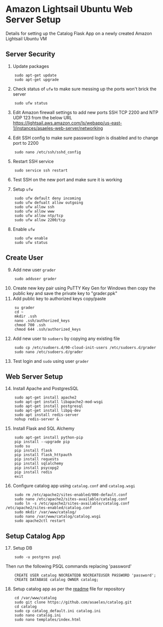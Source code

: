 # Amazon Lightsail Ubuntu Web Server Setup

Details for setting up the Catalog Flask App on a newly created Amazon Lightsail Ubuntu VM

## Server Security

1) Update packages
```
    sudo apt-get update
    sudo apt-get upgrade
```
2) Check status of `ufw` to make sure messing up the ports won't brick the server
```
    sudo ufw status
```
3) Edit Amazon firewall settings to add new ports SSH TCP 2200 and NTP UDP 123 from the below URL
https://lightsail.aws.amazon.com/ls/webapp/us-east-1/instances/asaeles-web-server/networking

4) Edit SSH config to make sure password login is disabled and to change port to 2200
```
    sudo nano /etc/ssh/sshd_config
```
5) Restart SSH service
```
    sudo service ssh restart
```
6) Test SSH on the new port and make sure it is working

7) Setup `ufw`
```
    sudo ufw default deny incoming
    sudo ufw defualt allow outgoing
    sudo ufw allow ssh
    sudo ufw allow www
    sudo ufw allow ntp/tcp
    sudo ufw allow 2200/tcp
```
8) Enable `ufw`
```
    sudo ufw enable
    sudo ufw status
```
## Create User

9) Add new user `grader`
```
    sudo adduser grader
```
10) Create new key pair using PuTTY Key Gen for Windows then copy the public key and save the private key to "grader.ppk"
11) Add public key to authorized keys copy/paste
```
    su grader
    cd ~
    mkdir .ssh
    nano .ssh/authorized_keys
    chmod 700 .ssh
    chmod 644 .ssh/authorized_keys
```
12) Add new user to `sudoers` by copying any existing file
```
    sudo cp /etc/sudoers.d/90-cloud-init-users /etc/sudoers.d/grader
    sudo nano /etc/sudoers.d/grader
```
13) Test login and `sudo` using user `grader`

## Web Server Setup

14) Install Apache and PostgresSQL
```
    sudo apt-get install apache2
    sudo apt-get install libapache2-mod-wsgi
    sudo apt-get install postgresql
    sudo apt-get install libpq-dev
    sudo apt install redis-server
    nohup redis-server &
```
15) Install Flask and SQL Alchemy
```
    sudo apt-get install python-pip
    pip install --upgrade pip
    sudo su
    pip install flask
    pip install flask_httpauth
    pip install requests
    pip install sqlalchemy
    pip install psycopg2
    pip install redis
    exit
```
16) Configure catalog app using `catalog.conf` and `catalog.wsgi`
```
    sudo rm /etc/apache2/sites-enabled/000-default.conf
    sudo nano /etc/apache2/sites-available/catalog.conf
    sudo ln -s /etc/apache2/sites-available/catalog.conf /etc/apache2/sites-enabled/catalog.conf
    sudo mkdir /var/www/catalog/
    sudo nano /var/www/catalog/catalog.wsgi
    sudo apache2ctl restart
```
## Setup Catalog App

17) Setup DB
```
    sudo -u postgres psql
```
Then run the following PSQL commands replacing 'password'
```
    CREATE USER catalog NOCREATEDB NOCREATEUSER PASSWORD 'password';
    CREATE DATABASE catalog OWNER catalog;
```
18) Setup catalog app as per the [readme](https://github.com/asaeles/catalog/blob/master/README.md) file for repository
```
    cd /var/www/catalog
    sudo git clone https://github.com/asaeles/catalog.git
    cd catalog
    sudo cp catalog_default.ini catalog.ini
    sudo nano catalog.ini
    sudo nano templates/index.html
```
